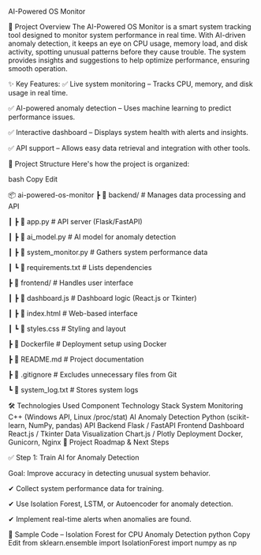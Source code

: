 AI-Powered OS Monitor

📌 Project Overview The AI-Powered OS Monitor is a smart system tracking tool designed to monitor system performance in real time. With AI-driven anomaly detection, it keeps an eye on CPU usage, memory load, and disk activity, spotting unusual patterns before they cause trouble. The system provides insights and suggestions to help optimize performance, ensuring smooth operation.

✨ Key Features: ✅ Live system monitoring – Tracks CPU, memory, and disk usage in real time.

✅ AI-powered anomaly detection – Uses machine learning to predict performance issues.

✅ Interactive dashboard – Displays system health with alerts and insights.

✅ API support – Allows easy data retrieval and integration with other tools.

📂 Project Structure Here's how the project is organized:

bash Copy Edit

📦 ai-powered-os-monitor ┣ 📂 backend/ # Manages data processing and API

┃ ┣ 📜 app.py # API server (Flask/FastAPI)

┃ ┣ 📜 ai_model.py # AI model for anomaly detection

┃ ┣ 📜 system_monitor.py # Gathers system performance data

┃ ┗ 📜 requirements.txt # Lists dependencies

┣ 📂 frontend/ # Handles user interface

┃ ┣ 📜 dashboard.js # Dashboard logic (React.js or Tkinter)

┃ ┣ 📜 index.html # Web-based interface

┃ ┗ 📜 styles.css # Styling and layout

┣ 📜 Dockerfile # Deployment setup using Docker

┣ 📜 README.md # Project documentation

┣ 📜 .gitignore # Excludes unnecessary files from Git

┗ 📜 system_log.txt # Stores system logs

🛠️ Technologies Used Component Technology Stack System Monitoring C++ (Windows API, Linux /proc/stat) AI Anomaly Detection Python (scikit-learn, NumPy, pandas) API Backend Flask / FastAPI Frontend Dashboard React.js / Tkinter Data Visualization Chart.js / Plotly Deployment Docker, Gunicorn, Nginx 🚀 Project Roadmap & Next Steps

✅ Step 1: Train AI for Anomaly Detection

Goal: Improve accuracy in detecting unusual system behavior.

✔ Collect system performance data for training.

✔ Use Isolation Forest, LSTM, or Autoencoder for anomaly detection.

✔ Implement real-time alerts when anomalies are found.

📌 Sample Code – Isolation Forest for CPU Anomaly Detection python Copy Edit from sklearn.ensemble import IsolationForest import numpy as np

